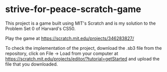 # strive-for-peace-scratch-game
This project is a game built using MIT's Scratch and is my solution to the Problem Set 0 of Harvard's CS50.

Play the game at https://scratch.mit.edu/projects/346283827/

To check the implementation of the project, download the .sb3 file from the repository, click on File -> Load from your computer at https://scratch.mit.edu/projects/editor/?tutorial=getStarted and upload the file that you downloaded.
